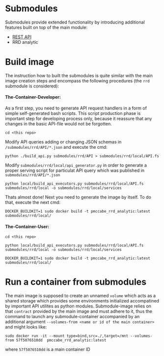 # Submodules

Submodules provide extended functionality by introducing additional features built on top of the main module:

- [REST API](rest_api/README.md)
- RRD analytic

# Build image
The instruction how to built the submodules is quite similar with the main image creation steps and encompass the following procedures (the `rrd` submodule is considered):

#### The-Container-Developer:

As a first step, you need to generate API request handlers in a form of simple self-generated bash scripts. This script production phase is important step for developing process only, because it reassure that any changes in the basic API-file would not be forgotten.

`cd <this repo>`

Modify API queries adding or changing JSON schemas in `/submodules/rrd/API/*.json` and execute the cmd:

`python ./build_api.py submodules/rrd/API > submodules/rrd/local/API.fs`

Modify `submodules/rrd/local/api_generator.py` in order to generate a proper serving script for particulat API query which was published in `submodules/rrd/API/*.json`

`python local/build_api_executors.py submodules/rrd/local/API.fs submodules/rrd/local -o submodules/rrd/local/services`

Thats almost done! Next you need to generate the image by itself. To do that, execute the next cmd:

`DOCKER_BUILDKIT=1 sudo docker build -t pmccabe_rrd_analytic:latest submodules/rrd/local/`

#### The-Container-User:

`cd <this repo>`

`python local/build_api_executors.py submodules/rrd/local/API.fs submodules/rrd/local -o submodules/rrd/local/services`

`DOCKER_BUILDKIT=1 sudo docker build -t pmccabe_rrd_analytic:latest submodules/rrd/local/`

# Run a container from submodules

The main image is supposed to create an unnamed `volume` which acts as a shared storage which provides some environments initialized accompatined by important API utilites as python modules.
Submodule-image relies on that `contract` provided by the main image and must adhere to it, thus the command to launch any submodule-container accompanied by an additional argument `--volumes-from <name or id of the main container>` and might looks like:

`sudo docker run -it --mount type=bind,src=./,target=/mnt --volumes-from 57f5076510dd  pmccabe_rrd_analytic:latest`

where `57f5076510dd` is a main container ID
